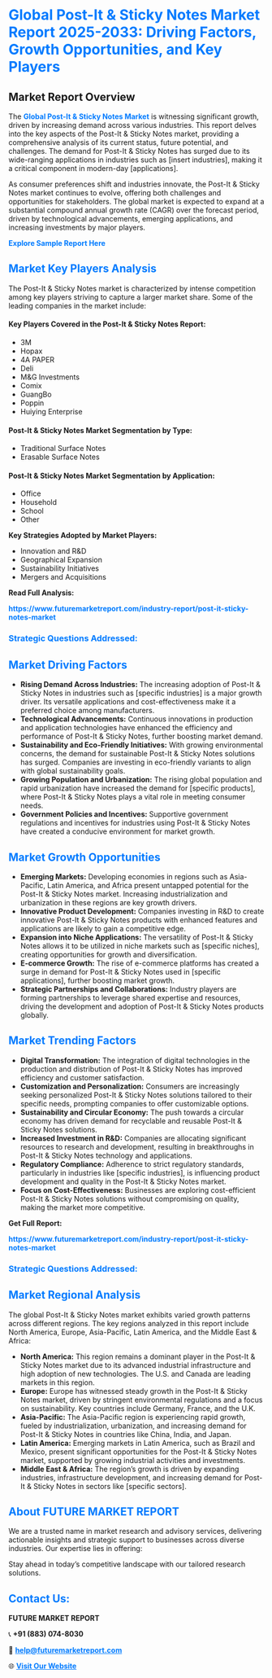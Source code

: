 <h1 style="color: #007BFF;">Global Post-It & Sticky Notes Market Report 2025-2033: Driving Factors, Growth Opportunities, and Key Players</h1>

<section id="overview">
<h2>Market Report Overview</h2>
<p>The <a href="https://www.futuremarketreport.com/industry-report/post-it-sticky-notes-market" style="color: #007BFF; text-decoration: none;"><strong>Global Post-It & Sticky Notes Market</strong></a> is witnessing significant growth, driven by increasing demand across various industries. This report delves into the key aspects of the Post-It & Sticky Notes market, providing a comprehensive analysis of its current status, future potential, and challenges. The demand for Post-It & Sticky Notes has surged due to its wide-ranging applications in industries such as [insert industries], making it a critical component in modern-day [applications].</p>
<p>As consumer preferences shift and industries innovate, the Post-It & Sticky Notes market continues to evolve, offering both challenges and opportunities for stakeholders. The global market is expected to expand at a substantial compound annual growth rate (CAGR) over the forecast period, driven by technological advancements, emerging applications, and increasing investments by major players.</p>
</section>

<section id="overview">
<p><a href="https://www.futuremarketreport.com/request-sample/reportId=90040" style="color: #007BFF; text-decoration: none;"><strong>Explore Sample Report Here</strong></a></p>
</section>

<section id="key-players">
<h2 style="color: #007BFF;">Market Key Players Analysis</h2>
<p>The Post-It & Sticky Notes market is characterized by intense competition among key players striving to capture a larger market share. Some of the leading companies in the market include:</p>
<h4>Key Players Covered in the Post-It & Sticky Notes Report:</h4>
<ul><li>3M</li><li>Hopax</li><li>4A PAPER</li><li>Deli</li><li>M&amp;G Investments</li><li>Comix</li><li>GuangBo</li><li>Poppin</li><li>Huiying Enterprise</li></ul>
<h4>Post-It & Sticky Notes Market Segmentation by Type:</h4>
<ul><li>Traditional Surface Notes</li><li>Erasable Surface Notes</li></ul>

<h4>Post-It & Sticky Notes Market Segmentation by Application:</h4>
<ul><li>Office</li><li>Household</li><li>School</li><li>Other</li></ul>
<p><strong>Key Strategies Adopted by Market Players:</strong></p>
<ul>
<li>Innovation and R&D</li>
<li>Geographical Expansion</li>
<li>Sustainability Initiatives</li>
<li>Mergers and Acquisitions</li>
</ul>
</section>

<section>
<p><strong>Read Full Analysis: </strong></p><a href="https://www.futuremarketreport.com/industry-report/post-it-sticky-notes-market" style="color: #007BFF; text-decoration: none;"><strong>https://www.futuremarketreport.com/industry-report/post-it-sticky-notes-market</strong></a>
<h3 style="color: #007BFF;">Strategic Questions Addressed:</h3>
</section>

<section id="driving-factors">
<h2 style="color: #007BFF;">Market Driving Factors</h2>
<ul>
<li><strong>Rising Demand Across Industries:</strong> The increasing adoption of Post-It & Sticky Notes in industries such as [specific industries] is a major growth driver. Its versatile applications and cost-effectiveness make it a preferred choice among manufacturers.</li>
<li><strong>Technological Advancements:</strong> Continuous innovations in production and application technologies have enhanced the efficiency and performance of Post-It & Sticky Notes, further boosting market demand.</li>
<li><strong>Sustainability and Eco-Friendly Initiatives:</strong> With growing environmental concerns, the demand for sustainable Post-It & Sticky Notes solutions has surged. Companies are investing in eco-friendly variants to align with global sustainability goals.</li>
<li><strong>Growing Population and Urbanization:</strong> The rising global population and rapid urbanization have increased the demand for [specific products], where Post-It & Sticky Notes plays a vital role in meeting consumer needs.</li>
<li><strong>Government Policies and Incentives:</strong> Supportive government regulations and incentives for industries using Post-It & Sticky Notes have created a conducive environment for market growth.</li>
</ul>
</section>

<section id="growth-opportunities">
<h2 style="color: #007BFF;">Market Growth Opportunities</h2>
<ul>
<li><strong>Emerging Markets:</strong> Developing economies in regions such as Asia-Pacific, Latin America, and Africa present untapped potential for the Post-It & Sticky Notes market. Increasing industrialization and urbanization in these regions are key growth drivers.</li>
<li><strong>Innovative Product Development:</strong> Companies investing in R&D to create innovative Post-It & Sticky Notes products with enhanced features and applications are likely to gain a competitive edge.</li>
<li><strong>Expansion into Niche Applications:</strong> The versatility of Post-It & Sticky Notes allows it to be utilized in niche markets such as [specific niches], creating opportunities for growth and diversification.</li>
<li><strong>E-commerce Growth:</strong> The rise of e-commerce platforms has created a surge in demand for Post-It & Sticky Notes used in [specific applications], further boosting market growth.</li>
<li><strong>Strategic Partnerships and Collaborations:</strong> Industry players are forming partnerships to leverage shared expertise and resources, driving the development and adoption of Post-It & Sticky Notes products globally.</li>
</ul>
</section>

<section id="trending-factors">
<h2 style="color: #007BFF;">Market Trending Factors</h2>
<ul>
<li><strong>Digital Transformation:</strong> The integration of digital technologies in the production and distribution of Post-It & Sticky Notes has improved efficiency and customer satisfaction.</li>
<li><strong>Customization and Personalization:</strong> Consumers are increasingly seeking personalized Post-It & Sticky Notes solutions tailored to their specific needs, prompting companies to offer customizable options.</li>
<li><strong>Sustainability and Circular Economy:</strong> The push towards a circular economy has driven demand for recyclable and reusable Post-It & Sticky Notes solutions.</li>
<li><strong>Increased Investment in R&D:</strong> Companies are allocating significant resources to research and development, resulting in breakthroughs in Post-It & Sticky Notes technology and applications.</li>
<li><strong>Regulatory Compliance:</strong> Adherence to strict regulatory standards, particularly in industries like [specific industries], is influencing product development and quality in the Post-It & Sticky Notes market.</li>
<li><strong>Focus on Cost-Effectiveness:</strong> Businesses are exploring cost-efficient Post-It & Sticky Notes solutions without compromising on quality, making the market more competitive.</li>
</ul>
</section>

<section>
<p><strong>Get Full Report: </strong></p><a href="https://www.futuremarketreport.com/industry-report/post-it-sticky-notes-market" style="color: #007BFF; text-decoration: none;"><strong>https://www.futuremarketreport.com/industry-report/post-it-sticky-notes-market</strong></a>
<h3 style="color: #007BFF;">Strategic Questions Addressed:</h3>
</section>


<section id="regional-analysis">
<h2 style="color: #007BFF;">Market Regional Analysis</h2>
<p>The global Post-It & Sticky Notes market exhibits varied growth patterns across different regions. The key regions analyzed in this report include North America, Europe, Asia-Pacific, Latin America, and the Middle East & Africa:</p>
<ul>
<li><strong>North America:</strong> This region remains a dominant player in the Post-It & Sticky Notes market due to its advanced industrial infrastructure and high adoption of new technologies. The U.S. and Canada are leading markets in this region.</li>
<li><strong>Europe:</strong> Europe has witnessed steady growth in the Post-It & Sticky Notes market, driven by stringent environmental regulations and a focus on sustainability. Key countries include Germany, France, and the U.K.</li>
<li><strong>Asia-Pacific:</strong> The Asia-Pacific region is experiencing rapid growth, fueled by industrialization, urbanization, and increasing demand for Post-It & Sticky Notes in countries like China, India, and Japan.</li>
<li><strong>Latin America:</strong> Emerging markets in Latin America, such as Brazil and Mexico, present significant opportunities for the Post-It & Sticky Notes market, supported by growing industrial activities and investments.</li>
<li><strong>Middle East & Africa:</strong> The region’s growth is driven by expanding industries, infrastructure development, and increasing demand for Post-It & Sticky Notes in sectors like [specific sectors].</li>
</ul>
</section>

<footer>
<h2 style="color: #007BFF;">About FUTURE MARKET REPORT</h2>
<p>We are a trusted name in market research and advisory services, delivering actionable insights and strategic support to businesses across diverse industries. Our expertise lies in offering:</p>

<p>Stay ahead in today’s competitive landscape with our tailored research solutions.</p>

<h2 style="color: #007BFF;">Contact Us:</h2>
<p><strong>FUTURE MARKET REPORT</strong></p>
<p>📞 <strong>+91 (883) 074-8030</strong></p>
<p>📧 <strong><a href="mailto:help@futuremarketreport.com" style="color: #007BFF;">help@futuremarketreport.com</a></strong></p>
<p>🌐 <strong><a href="https://www.futuremarketreport.com/" style="color: #007BFF;">Visit Our Website</a></strong></p>
</footer>